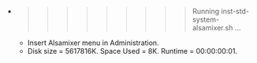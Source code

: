 * >>>>>>>>> Running inst-std-system-alsamixer.sh ...
  * Insert Alsamixer menu in Administration.
  * Disk size = 5617816K. Space Used = 8K. Runtime = 00:00:00:01.

